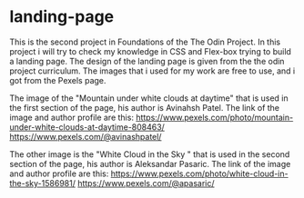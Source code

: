 # landing-page
This is the second project in Foundations of the The Odin Project. In this project i will try to check my knowledge in CSS and Flex-box trying to build a landing page. The design of the landing page is given from the the odin project curriculum. The images that i used for my work are free to use, and i got from the Pexels page.

The image of the "Mountain under white clouds at daytime" that is used in the first section of the page, his author is Avinahsh Patel. The link of the image and author profile are this:
https://www.pexels.com/photo/mountain-under-white-clouds-at-daytime-808463/
https://www.pexels.com/@avinashpatel/

The other image is the "White Cloud in the Sky
" that is used in the second section of the page, his author is Aleksandar Pasaric. The link of the image and author profile are this:
https://www.pexels.com/photo/white-cloud-in-the-sky-1586981/
https://www.pexels.com/@apasaric/
